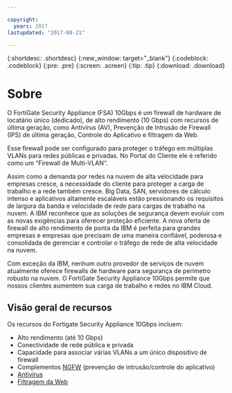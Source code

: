 ```yaml
---

copyright:
  years: 2017
lastupdated: "2017-08-21"

---
```


{:shortdesc: .shortdesc}
{:new_window: target="_blank"}
{:codeblock: .codeblock}
{:pre: .pre}
{:screen: .screen}
{:tip: .tip}
{:download: .download}

# Sobre
O FortiGate Security Appliance (FSA) 10Gbps é um firewall de hardware de locatário único (dedicado), de alto rendimento (10 Gbps) com recursos de última geração, como Antivírus (AV), Prevenção de Intrusão de Firewall (IPS) de última geração, Controle do Aplicativo e filtragem da Web.

Esse firewall pode ser configurado para proteger o tráfego em múltiplas VLANs para redes públicas e privadas. No Portal do Cliente ele é referido como um “Firewall de Multi-VLAN“.

Assim como a demanda por redes na nuvem de alta velocidade para empresas cresce, a necessidade do cliente para proteger a carga de trabalho e a rede também cresce. Big Data, SAN, servidores de cálculo intenso e aplicativos altamente escaláveis estão pressionando os requisitos de largura da banda e velocidade de rede para cargas de trabalho na nuvem. A IBM reconhece que as soluções de segurança devem evoluir com as novas exigências para oferecer proteção eficiente. A nova oferta de firewall de alto rendimento de ponta da IBM é perfeita para grandes empresas e empresas que precisam de uma maneira confiável, poderosa e consolidada de gerenciar e controlar o tráfego de rede de alta velocidade na nuvem.

Com exceção da IBM, nenhum outro provedor de serviços de nuvem atualmente oferece firewalls de hardware para segurança de perímetro robusto na nuvem. O FortiGate Security Appliance 10Gbps permite que nossos clientes aumentem sua carga de trabalho e redes no IBM Cloud.

## Visão geral de recursos

Os recursos do Fortigate Security Appliance 10Gbps incluem:

* Alto rendimento (até 10 Gbps)
* Conectividade de rede pública e privada
* Capacidade para associar várias VLANs a um único dispositivo de firewall
* Complementos [NGFW](fortiguard-addons.html) (prevenção de intrusão/controle do aplicativo)
* [Antivírus](fortiguard-addons.html)
* [Filtragem da Web](fortiguard-addons.html)
